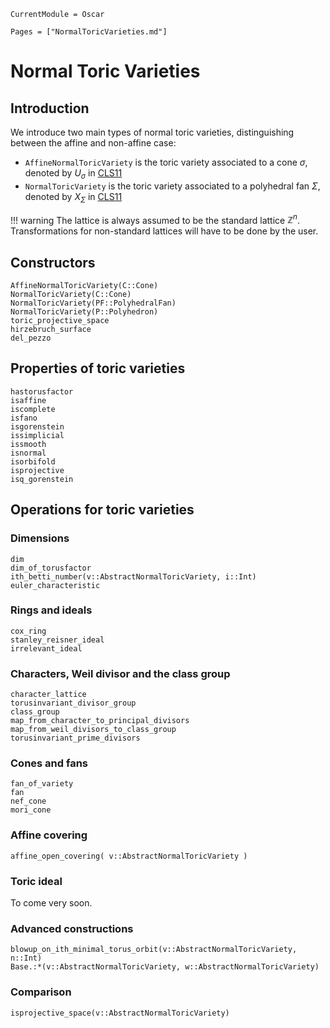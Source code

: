 ```@meta
CurrentModule = Oscar
```

```@contents
Pages = ["NormalToricVarieties.md"]
```

# Normal Toric Varieties

## Introduction

We introduce two main types of normal toric varieties, distinguishing between
the affine and non-affine case:
- `AffineNormalToricVariety` is the toric variety associated to a cone $\sigma$, denoted by $U_{\sigma}$ in [CLS11](@cite)
- `NormalToricVariety` is the toric variety associated to a polyhedral fan $\Sigma$, denoted by $X_{\Sigma}$ in [CLS11](@cite)

!!! warning
    The lattice is always assumed to be the standard lattice $\mathbb{Z}^n$.
    Transformations for non-standard lattices will have to be done by the user.


## Constructors

```@docs
AffineNormalToricVariety(C::Cone)
NormalToricVariety(C::Cone)
NormalToricVariety(PF::PolyhedralFan)
NormalToricVariety(P::Polyhedron)
toric_projective_space
hirzebruch_surface
del_pezzo
```


## Properties of toric varieties

```@docs
hastorusfactor
isaffine
iscomplete
isfano
isgorenstein
issimplicial
issmooth
isnormal
isorbifold
isprojective
isq_gorenstein
```


## Operations for toric varieties

### Dimensions

```@docs
dim
dim_of_torusfactor
ith_betti_number(v::AbstractNormalToricVariety, i::Int)
euler_characteristic
```

### Rings and ideals

```@docs
cox_ring
stanley_reisner_ideal
irrelevant_ideal
```

### Characters, Weil divisor and the class group

```@docs
character_lattice
torusinvariant_divisor_group
class_group
map_from_character_to_principal_divisors
map_from_weil_divisors_to_class_group
torusinvariant_prime_divisors
```

### Cones and fans

```@docs
fan_of_variety
fan
nef_cone
mori_cone
```

### Affine covering

```@docs
affine_open_covering( v::AbstractNormalToricVariety )
```

### Toric ideal

To come very soon.

### Advanced constructions

```@docs
blowup_on_ith_minimal_torus_orbit(v::AbstractNormalToricVariety, n::Int)
Base.:*(v::AbstractNormalToricVariety, w::AbstractNormalToricVariety)
```

### Comparison

```@docs
isprojective_space(v::AbstractNormalToricVariety)
```
